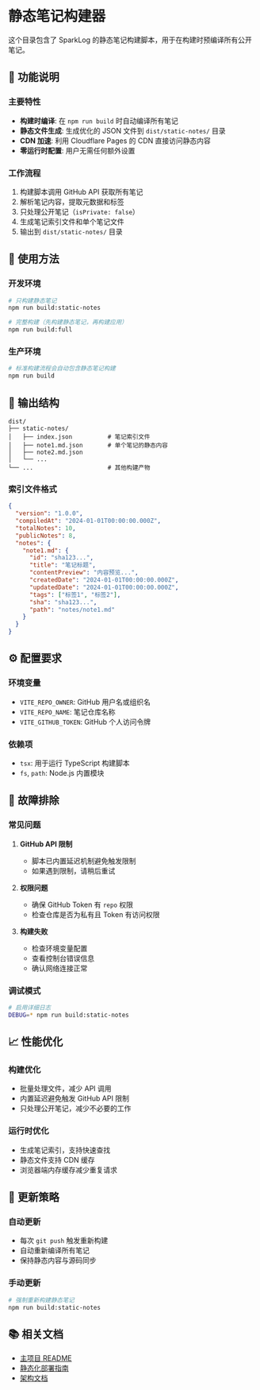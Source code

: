 # 静态笔记构建器

这个目录包含了 SparkLog 的静态笔记构建脚本，用于在构建时预编译所有公开笔记。

## 🎯 功能说明

### 主要特性
- **构建时编译**: 在 `npm run build` 时自动编译所有笔记
- **静态文件生成**: 生成优化的 JSON 文件到 `dist/static-notes/` 目录
- **CDN 加速**: 利用 Cloudflare Pages 的 CDN 直接访问静态内容
- **零运行时配置**: 用户无需任何额外设置

### 工作流程
1. 构建脚本调用 GitHub API 获取所有笔记
2. 解析笔记内容，提取元数据和标签
3. 只处理公开笔记（`isPrivate: false`）
4. 生成笔记索引文件和单个笔记文件
5. 输出到 `dist/static-notes/` 目录

## 🚀 使用方法

### 开发环境
```bash
# 只构建静态笔记
npm run build:static-notes

# 完整构建（先构建静态笔记，再构建应用）
npm run build:full
```

### 生产环境
```bash
# 标准构建流程会自动包含静态笔记构建
npm run build
```

## 📁 输出结构

```
dist/
├── static-notes/
│   ├── index.json          # 笔记索引文件
│   ├── note1.md.json       # 单个笔记的静态内容
│   ├── note2.md.json
│   └── ...
└── ...                     # 其他构建产物
```

### 索引文件格式
```json
{
  "version": "1.0.0",
  "compiledAt": "2024-01-01T00:00:00.000Z",
  "totalNotes": 10,
  "publicNotes": 8,
  "notes": {
    "note1.md": {
      "id": "sha123...",
      "title": "笔记标题",
      "contentPreview": "内容预览...",
      "createdDate": "2024-01-01T00:00:00.000Z",
      "updatedDate": "2024-01-01T00:00:00.000Z",
      "tags": ["标签1", "标签2"],
      "sha": "sha123...",
      "path": "notes/note1.md"
    }
  }
}
```

## ⚙️ 配置要求

### 环境变量
- `VITE_REPO_OWNER`: GitHub 用户名或组织名
- `VITE_REPO_NAME`: 笔记仓库名称
- `VITE_GITHUB_TOKEN`: GitHub 个人访问令牌

### 依赖项
- `tsx`: 用于运行 TypeScript 构建脚本
- `fs`, `path`: Node.js 内置模块

## 🔧 故障排除

### 常见问题

1. **GitHub API 限制**
   - 脚本已内置延迟机制避免触发限制
   - 如果遇到限制，请稍后重试

2. **权限问题**
   - 确保 GitHub Token 有 `repo` 权限
   - 检查仓库是否为私有且 Token 有访问权限

3. **构建失败**
   - 检查环境变量配置
   - 查看控制台错误信息
   - 确认网络连接正常

### 调试模式
```bash
# 启用详细日志
DEBUG=* npm run build:static-notes
```

## 📈 性能优化

### 构建优化
- 批量处理文件，减少 API 调用
- 内置延迟避免触发 GitHub API 限制
- 只处理公开笔记，减少不必要的工作

### 运行时优化
- 生成笔记索引，支持快速查找
- 静态文件支持 CDN 缓存
- 浏览器端内存缓存减少重复请求

## 🔄 更新策略

### 自动更新
- 每次 `git push` 触发重新构建
- 自动重新编译所有笔记
- 保持静态内容与源码同步

### 手动更新
```bash
# 强制重新构建静态笔记
npm run build:static-notes
```

## 📚 相关文档

- [主项目 README](../../README.md)
- [静态化部署指南](../../docs/STATIC_DEPLOYMENT.md)
- [架构文档](../../docs/ARCHITECTURE.md)
